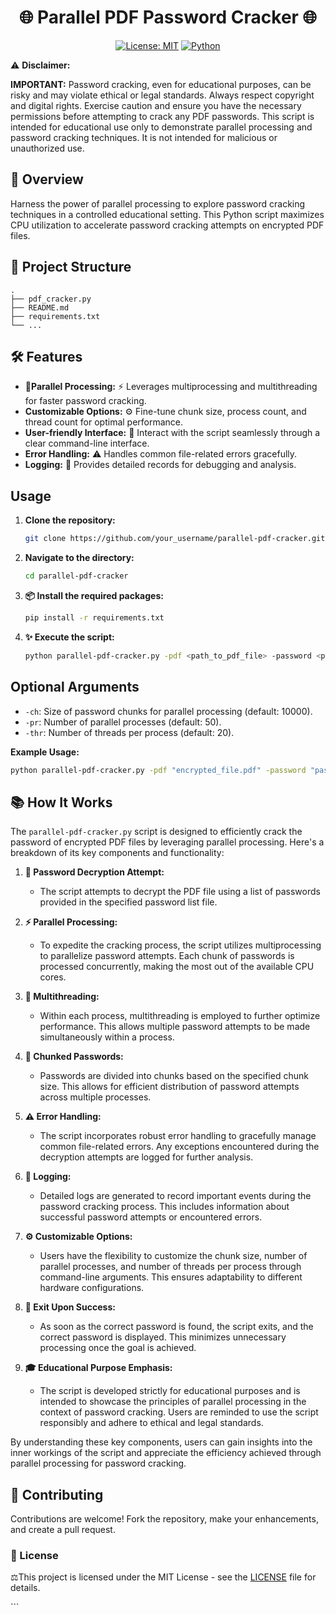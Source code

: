 <div align="center">

# 🌐 Parallel PDF Password Cracker 🌐

[![License: MIT](https://img.shields.io/badge/License-MIT-yellow.svg)](https://opensource.org/licenses/MIT)
[![Python](https://img.shields.io/badge/Python-3.6%2B-blue.svg)](https://www.python.org/downloads/)

</div>

⚠️ **Disclaimer:**

**IMPORTANT:** Password cracking, even for educational purposes, can be risky and may violate ethical or legal standards. Always respect copyright and digital rights. Exercise caution and ensure you have the necessary permissions before attempting to crack any PDF passwords. This script is intended for educational use only to demonstrate parallel processing and password cracking techniques. It is not intended for malicious or unauthorized use.

## 🌟 **Overview**

Harness the power of parallel processing to explore password cracking techniques in a controlled educational setting. This Python script maximizes CPU utilization to accelerate password cracking attempts on encrypted PDF files.

## 📂 **Project Structure**

```
.
├── pdf_cracker.py
├── README.md
├── requirements.txt
└── ...
```

##  🛠️ **Features**

- 🚀**Parallel Processing:** ⚡ Leverages multiprocessing and multithreading for faster password cracking.
- **Customizable Options:** ⚙️ Fine-tune chunk size, process count, and thread count for optimal performance.
- **User-friendly Interface:** 🎯 Interact with the script seamlessly through a clear command-line interface.
- **Error Handling:** ⚠️ Handles common file-related errors gracefully.
- **Logging:** 📝 Provides detailed records for debugging and analysis.

## **Usage**

1. **Clone the repository:**
    ```bash
    git clone https://github.com/your_username/parallel-pdf-cracker.git
    ```

2. **Navigate to the directory:**
    ```bash
    cd parallel-pdf-cracker
    ```

3. **📦 Install the required packages:**
    ```bash
    pip install -r requirements.txt
    ```

4. **✨ Execute the script:**
    ```bash
    python parallel-pdf-cracker.py -pdf <path_to_pdf_file> -password <path_to_password_list>
    ```

## **Optional Arguments**

- `-ch`: Size of password chunks for parallel processing (default: 10000).
- `-pr`: Number of parallel processes (default: 50).
- `-thr`: Number of threads per process (default: 20).

**Example Usage:**

```bash
python parallel-pdf-cracker.py -pdf "encrypted_file.pdf" -password "passwords.txt" -ch 5000 -pr 30 -thr 10
```

## 📚 How It Works

The `parallel-pdf-cracker.py` script is designed to efficiently crack the password of encrypted PDF files by leveraging parallel processing. Here's a breakdown of its key components and functionality:

1. **🔐 Password Decryption Attempt:**
    - The script attempts to decrypt the PDF file using a list of passwords provided in the specified password list file.

2. **⚡ Parallel Processing:**
    - To expedite the cracking process, the script utilizes multiprocessing to parallelize password attempts. Each chunk of passwords is processed concurrently, making the most out of the available CPU cores.

3. **🔄 Multithreading:**
    - Within each process, multithreading is employed to further optimize performance. This allows multiple password attempts to be made simultaneously within a process.

4. **🍱 Chunked Passwords:**
    - Passwords are divided into chunks based on the specified chunk size. This allows for efficient distribution of password attempts across multiple processes.

5. **⚠️ Error Handling:**
    - The script incorporates robust error handling to gracefully manage common file-related errors. Any exceptions encountered during the decryption attempts are logged for further analysis.

6. **📝 Logging:**
    - Detailed logs are generated to record important events during the password cracking process. This includes information about successful password attempts or encountered errors.

7. **⚙️ Customizable Options:**
    - Users have the flexibility to customize the chunk size, number of parallel processes, and number of threads per process through command-line arguments. This ensures adaptability to different hardware configurations.

8. **🚪 Exit Upon Success:**
    - As soon as the correct password is found, the script exits, and the correct password is displayed. This minimizes unnecessary processing once the goal is achieved.

9. **🎓 Educational Purpose Emphasis:**
    - The script is developed strictly for educational purposes and is intended to showcase the principles of parallel processing in the context of password cracking. Users are reminded to use the script responsibly and adhere to ethical and legal standards.

By understanding these key components, users can gain insights into the inner workings of the script and appreciate the efficiency achieved through parallel processing for password cracking.


## 🤝 **Contributing**

Contributions are welcome! Fork the repository, make your enhancements, and create a pull request.

### 📜 License

⚖️This project is licensed under the MIT License - see the [LICENSE](LICENSE) file for details.

<div align="center">
</div>
```
